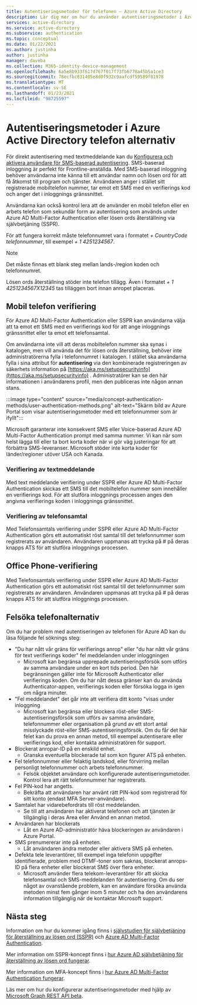 ```yaml
---
title: Autentiseringsmetoder för telefonen – Azure Active Directory
description: Lär dig mer om hur du använder autentiseringsmetoder i Azure Active Directory för att förbättra och säkra inloggnings händelser
services: active-directory
ms.service: active-directory
ms.subservice: authentication
ms.topic: conceptual
ms.date: 01/22/2021
ms.author: justinha
author: justinha
manager: daveba
ms.collection: M365-identity-device-management
ms.openlocfilehash: 6a5e8b933f617d767f017f73fb6778a45b5a1ce3
ms.sourcegitcommit: 78ecfbc831405e8d0f932c9aafcdf59589f81978
ms.translationtype: MT
ms.contentlocale: sv-SE
ms.lasthandoff: 01/23/2021
ms.locfileid: "98725597"
---
```

# <a name="authentication-methods-in-azure-active-directory---phone-options"></a>Autentiseringsmetoder i Azure Active Directory telefon alternativ

För direkt autentisering med textmeddelande kan du [Konfigurera och aktivera användare för SMS-baserad autentisering](howto-authentication-sms-signin.md). SMS-baserad inloggning är perfekt för Frontline-anställda. Med SMS-baserad inloggning behöver användarna inte känna till ett användar namn och lösen ord för att få åtkomst till program och tjänster. Användaren anger i stället sitt registrerade mobiltelefon nummer, tar emot ett SMS med en verifierings kod och anger det i inloggnings gränssnittet.

Användarna kan också kontrol lera att de använder en mobil telefon eller en arbets telefon som sekundär form av autentisering som används under Azure AD Multi-Factor Authentication eller lösen ords återställning via självbetjäning (SSPR).

För att fungera korrekt måste telefonnumret vara i formatet *+ CountryCode telefonnummer*, till exempel *+ 1 4251234567*.

> [!NOTE]
> Det måste finnas ett blank steg mellan lands-/region koden och telefonnumret.
>
> Lösen ords återställning stöder inte telefon tillägg. Även i formatet *+ 1 4251234567X12345* tas tilläggen bort innan anropet placeras.

## <a name="mobile-phone-verification"></a>Mobil telefon verifiering

För Azure AD Multi-Factor Authentication eller SSPR kan användarna välja att ta emot ett SMS med en verifierings kod för att ange inloggnings gränssnittet eller ta emot ett telefonsamtal.

Om användarna inte vill att deras mobiltelefon nummer ska synas i katalogen, men vill använda det för lösen ords återställning, behöver inte administratörerna fylla i telefonnumret i katalogen. I stället ska användarna fylla i sina attribut för **autentisering** via den kombinerade registreringen av säkerhets information på [https://aka.ms/setupsecurityinfo](https://aka.ms/setupsecurityinfo) . Administratörer kan se den här informationen i användarens profil, men den publiceras inte någon annan stans.

:::image type="content" source="media/concept-authentication-methods/user-authentication-methods.png" alt-text="Skärm bild av Azure Portal som visar autentiseringsmetoder med ett telefonnummer som är ifyllt":::

Microsoft garanterar inte konsekvent SMS eller Voice-baserad Azure AD Multi-Factor Authentication prompt med samma nummer. Vi kan när som helst lägga till eller ta bort korta koder när vi gör väg justeringar för att förbättra SMS-leveranser. Microsoft stöder inte korta koder för länder/regioner utöver USA och Kanada.

### <a name="text-message-verification"></a>Verifiering av textmeddelande

Med text meddelande verifiering under SSPR eller Azure AD Multi-Factor Authentication skickas ett SMS till det mobiltelefon nummer som innehåller en verifierings kod. För att slutföra inloggnings processen anges den angivna verifierings koden i inloggnings gränssnittet.

### <a name="phone-call-verification"></a>Verifiering av telefonsamtal

Med Telefonsamtals verifiering under SSPR eller Azure AD Multi-Factor Authentication görs ett automatiskt röst samtal till det telefonnummer som registrerats av användaren. Användaren uppmanas att trycka på # på deras knapps ATS för att slutföra inloggnings processen.

## <a name="office-phone-verification"></a>Office Phone-verifiering

Med Telefonsamtals verifiering under SSPR eller Azure AD Multi-Factor Authentication görs ett automatiskt röst samtal till det telefonnummer som registrerats av användaren. Användaren uppmanas att trycka på # på deras knapps ATS för att slutföra inloggnings processen.

## <a name="troubleshooting-phone-options"></a>Felsöka telefonalternativ

Om du har problem med autentiseringen av telefonen för Azure AD kan du läsa följande fel söknings steg:

* "Du har nått vår gräns för verifierings anrop" eller "du har nått vår gräns för text verifierings koder" fel meddelanden under inloggningen
   * Microsoft kan begränsa upprepade autentiseringsförsök som utförs av samma användare under en kort tids period. Den här begränsningen gäller inte för Microsoft Authenticator eller verifierings koden. Om du har nått dessa gränser kan du använda Authenticator-appen, verifierings koden eller försöka logga in igen om några minuter.
* "Fel meddelandet" det går inte att verifiera ditt konto "visas under inloggning
   * Microsoft kan begränsa eller blockera röst-eller SMS-autentiseringsförsök som utförs av samma användare, telefonnummer eller organisation på grund av ett stort antal misslyckade röst-eller SMS-autentiseringsförsök. Om du får det här felet kan du prova en annan metod, till exempel autentiserare eller verifierings kod, eller kontakta administratören för support.
* Blockerat anropar-ID på en enskild enhet.
   * Granska eventuella blockerade tal som kon figurer ATS på enheten.
* Fel telefonnummer eller felaktig landskod, eller förvirring mellan personligt telefonnummer och arbets telefonnummer.
   * Felsök objektet användare och konfigurerade autentiseringsmetoder. Kontrol lera att rätt telefonnummer har registrerats.
* Fel PIN-kod har angetts.
   * Bekräfta att användaren har använt rätt PIN-kod som registrerad för sitt konto (endast MFA Server-användare).
* Samtalet har vidarebefordrats till röst meddelanden.
   * Se till att användaren har aktiverat telefonen och att tjänsten är tillgänglig i deras Area eller Använd en annan metod.
* Användaren har blockerats
   * Låt en Azure AD-administratör häva blockeringen av användaren i Azure Portal.
* SMS prenumererar inte på enheten.
   * Låt användaren ändra metoder eller aktivera SMS på enheten.
* Defekta tele leverantörer, till exempel inga telefonin uppgifter identifierade, problem med DTMF-toner som saknas, blockerat anrops-ID på flera enheter eller blockerat SMS över flera enheter.
   * Microsoft använder flera telekom-leverantörer för att skicka telefonsamtal och SMS-meddelanden för autentisering. Om du ser något av ovanstående problem, kan en användare försöka använda metoden minst fem gånger inom 5 minuter och ha den användarens information tillgänglig när de kontaktar Microsoft support.

## <a name="next-steps"></a>Nästa steg

Information om hur du kommer igång finns i [självstudien för självbetjäning för återställning av lösen ord (SSPR)][tutorial-sspr] och [Azure AD Multi-Factor Authentication][tutorial-azure-mfa].

Mer information om SSPR-koncept finns i [hur Azure AD självbetjäning för återställning av lösen ord fungerar][concept-sspr].

Mer information om MFA-koncept finns i [hur Azure AD Multi-Factor Authentication fungerar][concept-mfa].

Läs mer om hur du konfigurerar autentiseringsmetoder med hjälp av [Microsoft Graph REST API beta](/graph/api/resources/authenticationmethods-overview?view=graph-rest-beta&preserve-view=true).

<!-- INTERNAL LINKS -->
[tutorial-sspr]: tutorial-enable-sspr.md
[tutorial-azure-mfa]: tutorial-enable-azure-mfa.md
[concept-sspr]: concept-sspr-howitworks.md
[concept-mfa]: concept-mfa-howitworks.md

